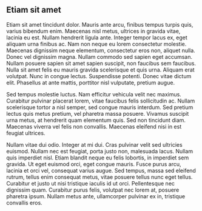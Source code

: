 
## Etiam sit amet

Etiam sit amet tincidunt dolor. Mauris ante arcu, finibus tempus turpis quis, varius bibendum enim. Maecenas nisl metus, ultrices in gravida vitae, lacinia eu est. Nullam hendrerit ligula ante. Integer tempor lacus ex, eget aliquam urna finibus ac. Nam non neque eu lorem consectetur molestie. Maecenas dignissim neque elementum, consectetur eros non, aliquet nulla. Donec vel dignissim magna. Nullam commodo sed sapien eget accumsan. Nullam posuere sapien sit amet sapien suscipit, non faucibus sem faucibus. Nulla sit amet felis eu mauris gravida scelerisque et quis urna. Aliquam erat volutpat. Nunc in congue lectus. Suspendisse potenti. Donec vitae dictum elit. Phasellus at ante mattis, porttitor nisl vulputate, pretium augue.

Sed tempus molestie luctus. Nam efficitur vehicula velit nec maximus. Curabitur pulvinar placerat lorem, vitae faucibus felis sollicitudin ac. Nullam scelerisque tortor a nisl semper, sed congue mauris interdum. Sed pretium lectus quis metus pretium, vel pharetra massa posuere. Vivamus suscipit urna metus, at hendrerit quam elementum quis. Sed non tincidunt diam. Maecenas viverra vel felis non convallis. Maecenas eleifend nisi in est feugiat ultrices.

Nullam vitae dui odio. Integer at mi dui. Cras pulvinar velit sed ultricies euismod. Nullam nec est feugiat, porta justo non, malesuada lacus. Nullam quis imperdiet nisl. Etiam blandit neque eu felis lobortis, in imperdiet sem gravida. Ut eget euismod orci, eget congue mauris. Fusce purus arcu, lacinia et orci vel, consequat varius augue. Sed tempus, massa sed eleifend rutrum, tellus enim consequat metus, vitae posuere tellus nunc eget tellus. Curabitur et justo ut nisi tristique iaculis id ut orci. Pellentesque nec dignissim quam. Curabitur purus felis, volutpat nec lorem at, posuere pharetra ipsum. Nullam metus ante, ullamcorper pulvinar ex in, tristique convallis eros.